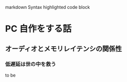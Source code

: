 
markdown
Syntax highlighted code block

# PC 自作をする話


## オーディオとメモリレイテンシの関係性
### 低遅延は世の中を救う

to be 

